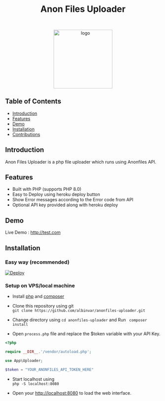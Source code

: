 <h1 align="center"> Anon Files Uploader </h1> <br>
<p align="center">
  <a href="https://anonfiles.com/">
    <img src="https://i.ibb.co/kJY81TL/Anon-Files.png" alt="logo" width="190" border="0">
  </a>
</p>


## Table of Contents

- [Introduction](#introduction)
- [Features](#features)
- [Demo](#demo)
- [Installation](#installation)
- [Contributions](#contributions)

## Introduction

Anon Files Uploader is a php file uploader which runs using Anonfiles API. 

## Features

- Built with PHP (supports PHP 8.0)
- Easy to Deploy using heroku deploy button
- Show Error messages according to the Error code from API
- Optional API key provided along with heroku deploy

## Demo

Live Demo : http://test.com

## Installation

### Easy way (recommended)

[![Deploy](https://www.herokucdn.com/deploy/button.svg)](https://heroku.com/deploy)

### Setup on VPS/local machine

* Install [php](https://www.php.net/downloads.php) and [composer](https://www.getcomposer.org)

* Clone this repository using git <br>
```git clone https://github.com/albinvar/anonfiles-uploader.git```

* Change directory using ```cd anonfiles-uploader``` and Run ``` composer install```

* Open ```process.php``` file and replace the $token variable with your API Key.

```php
<?php

require __DIR__.'/vendor/autoload.php';

use App\Uploader;

$token = "YOUR_ANONFILES_API_TOKEN_HERE"
```
* Start localhost using <br>```php -S localhost:8080```

* Open your [http://localhost:8080](http://localhost:8080) to load the web interface.

